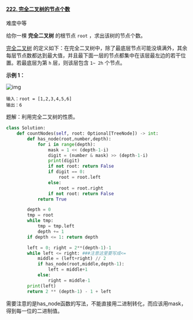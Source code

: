 #### [222. 完全二叉树的节点个数](https://leetcode.cn/problems/count-complete-tree-nodes/)

难度中等

给你一棵 **完全二叉树** 的根节点 `root` ，求出该树的节点个数。

[完全二叉树](https://baike.baidu.com/item/%E5%AE%8C%E5%85%A8%E4%BA%8C%E5%8F%89%E6%A0%91/7773232?fr=aladdin) 的定义如下：在完全二叉树中，除了最底层节点可能没填满外，其余每层节点数都达到最大值，并且最下面一层的节点都集中在该层最左边的若干位置。若最底层为第 `h` 层，则该层包含 `1~ 2h` 个节点。

**示例 1：**

![img](https://assets.leetcode.com/uploads/2021/01/14/complete.jpg)

```
输入：root = [1,2,3,4,5,6]
输出：6

```

题解：利用完全二叉树的性质。

```python
class Solution:
    def countNodes(self, root: Optional[TreeNode]) -> int:
        def has_node(root,number,depth):
            for i in range(depth):
                mask = 1 << (depth-1-i)
                digit = (number & mask) >> (depth-1-i)
                print(digit)
                if not root: return False
                if digit == 0:
                    root = root.left
                else:
                    root = root.right
                if not root: return False
            return True

        depth = 0
        tmp = root
        while tmp:
            tmp = tmp.left
            depth += 1
        if depth <= 1: return depth

        left = 0; right = 2**(depth-1)-1
        while left <= right: ###注意这里要写成<=
            middle = (left+right) // 2
            if has_node(root,middle,depth-1):
                left = middle+1
            else:
                right = middle-1
        print(left)
        return 2 ** (depth-1) - 1 + left 
```

需要注意的是has_node函数的写法，不能直接用二进制转化，而应该用mask，得到每一位的二进制值。



